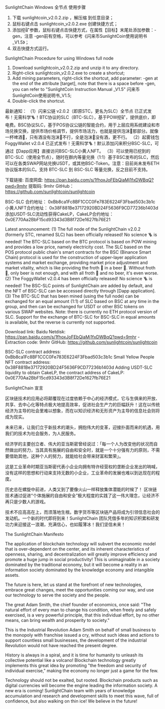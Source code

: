 SunlightChain Windows 全节点 使用步骤

1. 下载 sunlightcoin_v2.0.2.zip ，解压缩 到任意目录；
2. 鼠标右键点击 sunlightcoin_v2.0.2.exe 创建快捷方式；
3. 添加挖矿参数，鼠标右键点击快捷方式，在属性【目标】末尾处添加参数：-gen，注意 -gen前有空格，可以参考《闪来币SunlightCoin使用说明书_V1.5》；
4. 双击快捷方式运行。

SunlightChain Procedure for using Windows full node 
 
1. Download sunlightcoin_v2.0.2.zip and unzip it to any directory. 
2. Right-click sunlightcoin_v2.0.2.exe to create a shortcut; 
3. Add mining parameters, right-click the shortcut, add parameter: -gen at the end of the attribute [target], note that there is a space before -gen, you can refer to "SunlightCoin Instruction Manual _V1.5" 闪来币SunlightCoin使用说明书_V1.5; 
4. Double-click the shortcut.

最新通知：
（1）闪来公链 v2.0.2（即原STC，更名为SLC）全节点 已正式发布！无需科学🪜！BTC协议的SLC（BTC-SLC），基于POW挖矿，提供底价，即电费。BSC协议SLC，基于POS协议公链的智能合约，用于上层应用系统建设和市场兑换交换，提供市场价格调节，提供市场活力，也就是提供泡沫🫧那部分。就像一杯啤酒🍻，只有酒没有泡沫🫧不行，全是泡沫🫧没有酒，更不行。
（2）起雾钱包FoggyWallet v2.0.4 已正式发布！无需科学🪜！默认添加闪来积分BSC-SLC，可通过【Dapp应用】直接访问BSC-SLC小黄人NFT。
（3）可以使用已挖到的BTC-SLC（使用全节点），随时在群内等量兑换（1:1）基于BSC发布的SLC，然后可以在各类SWAP网站兑换USDT，或其他BSC-Token。注意：目前尚未发布ETH协议版本的SLC。支持 BTC-SLC 到 BSC-SLC 等量兑换，反之目前不支持。

下载链接: 
百度网盘: https://pan.baidu.com/s/1fhoxJoFEbQiaMj1fxDWBqQ?pwd=9mhr 提取码: 9mhr 
GitHub：https://github.com/sunlightcoin/sunlightcoin

BSC-SLC 合约地址：
0xBb8ca1Fc8BF1CCC0Fe783E6224F3Fbad503c3b1c
小黄人NFT合约地址：
0x38F881Be37172920BD24F5636F9CD77236b1403d
添加USDT-SLC流动性获得CakeLP，CakeLP合约地址：0x0E770Aa2BbF15cd93343d3B8f72De1627fb76E21

Latest announcement:
(1) The full node of the SunlightChain v2.0.2 (formerly STC, renamed SLC) has been officially released! No science 🪜 is needed! The BTC-SLC based on the BTC protocol is based on POW mining and provides a low price, namely electricity cost. The SLC based on the POS protocol public chain's smart contracts for the BSC (Binance Smart Chain) protocol is used for the construction of upper-layer application systems and market exchange, providing market price adjustment and market vitality, which is like providing the froth 🫧 in a beer 🍻. Without froth 🫧, only beer is not enough, and with all froth 🫧 and no beer, it's even worse.
(2) The FoggyWallet v2.0.4 has been officially released! No science 🪜 is needed! The BSC-SLC points of SunlightChain are added by default, and the NFT of BSC-SLC can be accessed directly through [Dapp application].
(3) The BTC-SLC that has been mined (using the full node) can be exchanged for an equal amount (1:1) of SLC based on BSC at any time in the group, and then can be exchanged for USDT or other BSC tokens on various SWAP websites. Note: there is currently no ETH protocol version of SLC. Support for the exchange of BTC-SLC for BSC-SLC in equal amounts is available, but the reverse is currently not supported.

Download link:
Baidu Netdisk: https://pan.baidu.com/s/1fhoxJoFEbQiaMj1fxDWBqQ?pwd=9mhr - Extraction code: 9mhr
GitHub: https://github.com/sunlightcoin/sunlightcoin

BSC-SLC contract address:
0xBb8ca1Fc8BF1CCC0Fe783E6224F3Fbad503c3b1c
Small Yellow People NFT contract address:
0x38F881Be37172920BD24F5636F9CD77236b1403d
Adding USDT-SLC liquidity to obtain CakeLP, the contract address of CakeLP: 0x0E770Aa2BbF15cd93343d3B8f72De1627fb76E21

SunlightChain 宣言

区块链技术的应用必将颠覆现在过度依赖于中心的经济模式，它与生俱来的开放、共享、去中心化等特点极大地提高效率，促进社会生产力的巨幅跃升！这在以传统经济为主导的社会里难以想象，而在以知识经济和无形资产为主导的信息社会则将成为现实。

未来已来，让我们立于新技术的潮头，拥抱伟大的变革，迎接扑面而来的机遇，用我们的技术为社会服务，为人民服务。

经济学的主要创立者、伟大的亚当斯密曾经说过：「每一个人为改变他的状况而自然做出的努力，当其具有施展的自由和安全时，就是一个十分强有力的原则，不需要借助其他，这种个人的努力，就能给社会带来财富和繁荣」。

这是工业革命时期亚当斯密代表小企业向拥有特许经营权的垄断企业发出的呐喊，没有这样的思想和行动来支持无数的小企业，工业革命的发展也难以到达现在的程度。

历史总在螺旋中前进，人类又到了要像火山一样释放集体潜能的时候了！ 区块链技术通过促进“个体施展的自由和安全”极大程度的实践了这一伟大理念，让经济不再只是少数人的游戏。

技术不应高高在上，而须落地生根。数字货币等区块链产品将成为引领信息社会的发动机。一个新的时代即将到来！SunlightChain 团队凭借多年的知识积累和研发功力来迎接这一浪潮，充满信心，也如履薄冰！我们坚信未来！

The SunlightChain Manifesto 
 
The application of blockchain technology will subvert the economic model that is over-dependent on the center, and its inherent characteristics of openness, sharing, and decentralization will greatly improve efficiency and promote a huge jump in social productivity! This is unimaginable in a society dominated by the traditional economy, but it will become a reality in an information society dominated by the knowledge economy and intangible assets. 
 
The future is here, let us stand at the forefront of new technologies, embrace great changes, meet the opportunities coming our way, and use our technology to serve the society and the people. 
 
The great Adam Smith, the chief founder of economics, once said: "The natural effort of every man to change his condition, when freely and safely exercised, is a very powerful principle, that this individual effort, by no other means, can bring wealth and prosperity to society." 
 
This is the Industrial Revolution Adam Smith on behalf of small business to the monopoly with franchise issued a cry, without such ideas and actions to support countless small businesses, the development of the industrial Revolution would not have reached the present degree. 
 
History is always in a spiral, and it is time for humanity to unleash its collective potential like a volcano! Blockchain technology greatly implements this great idea by promoting "the freedom and security of individual exercise," making the economy no longer just a game for the few. 
 
Technology should not be exalted, but rooted. Blockchain products such as digital currencies will become the engine leading the information society. A new era is coming! SunlightChain team with years of knowledge accumulation and research and development skills to meet this wave, full of confidence, but also walking on thin ice! We believe in the future!
